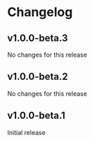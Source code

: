 # Changelog

[//]: # (HeaderEnd)

## v1.0.0-beta.3

No changes for this release

## v1.0.0-beta.2

No changes for this release

## v1.0.0-beta.1

Initial release
